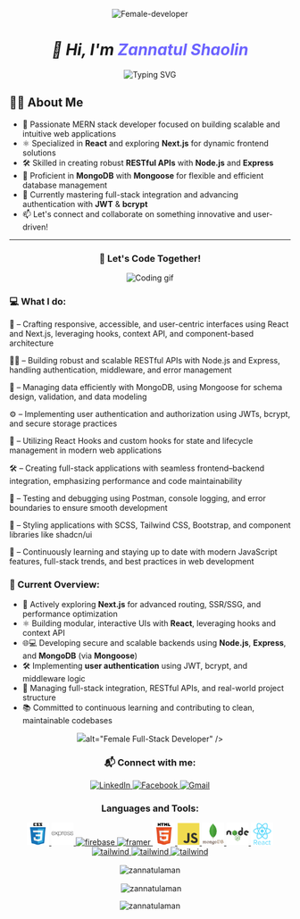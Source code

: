 <p align="center">
  <img 
    src="https://d3njjcbhbojbot.cloudfront.net/api/utilities/v1/imageproxy/https://images.ctfassets.net/wp1lcwdav1p1/58nRPszSXeI6wDsfzbvFeo/d14f7b27223a7ec007aab4456b4fab78/GettyImages-1159379067.jpeg?w=1500&h=680&q=60&fit=fill&f=faces&fm=jpg&fl=progressive&auto=format%2Ccompress&dpr=2&w=1000" 
    alt="Female-developer"
   
  >
</p>

<h1 align="center"><strong><em>👋 Hi, I'm <span style="color:#6C63FF;">Zannatul Shaolin</span></em></strong></h1>

<p align="center">
  <img 
    src="https://readme-typing-svg.demolab.com/?lines=Full-Stack+MERN+Developer;React+%7C+Next.js+Enthusiast;Node.js+%7C+Express+%7C+MongoDB;Let%27s+Build+Something+Amazing+%F0%9F%9A%80&font=Fira+Code&center=true&width=435&height=50&duration=4000&pause=1000" 
    alt="Typing SVG" />
</p>


<h2 align="left">🧑‍💻 About Me</h2>

<ul>
  <li>🎯 Passionate MERN stack developer focused on building scalable and intuitive web applications</li>
  <li>⚛️ Specialized in <strong>React</strong> and exploring <strong>Next.js</strong> for dynamic frontend solutions</li>
  <li>🛠️ Skilled in creating robust <strong>RESTful APIs</strong> with <strong>Node.js</strong> and <strong>Express</strong></li>
  <li>💾 Proficient in <strong>MongoDB</strong> with <strong>Mongoose</strong> for flexible and efficient database management</li>
  <li>🧠 Currently mastering full-stack integration and advancing authentication with <strong>JWT</strong> & <strong>bcrypt</strong></li>
  <li>📫 Let's connect and collaborate on something innovative and user-driven!</li>
</ul>

---

<h3 align="center">🚀 Let's Code Together!</h3>
<p align="center">
  <img src="https://media.giphy.com/media/L8K62iTDkzGX6/giphy.gif" width="300" alt="Coding gif" />
</p>



<h3 align="left">💻 What I do:</h3>

🌱 – Crafting responsive, accessible, and user-centric interfaces using React and Next.js, leveraging hooks, context API, and component-based architecture

👩‍💻 – Building robust and scalable RESTful APIs with Node.js and Express, handling authentication, middleware, and error management

💾 – Managing data efficiently with MongoDB, using Mongoose for schema design, validation, and data modeling

⚙️ – Implementing user authentication and authorization using JWTs, bcrypt, and secure storage practices

🧠 – Utilizing React Hooks and custom hooks for state and lifecycle management in modern web applications

🛠 – Creating full-stack applications with seamless frontend–backend integration, emphasizing performance and code maintainability

🧪 – Testing and debugging using Postman, console logging, and error boundaries to ensure smooth development

🎨 – Styling applications with SCSS, Tailwind CSS, Bootstrap, and component libraries like shadcn/ui

🚀 – Continuously learning and staying up to date with modern JavaScript features, full-stack trends, and best practices in web development

<h3 align="left">👀 Current Overview:</h3>

<ul>
  <li>🚀 Actively exploring <strong>Next.js</strong> for advanced routing, SSR/SSG, and performance optimization</li>
  <li>⚛ Building modular, interactive UIs with <strong>React</strong>, leveraging hooks and context API</li>
  <li>🌐💻 Developing secure and scalable backends using <strong>Node.js</strong>, <strong>Express</strong>, and <strong>MongoDB</strong> (via <strong>Mongoose</strong>)</li>
  <li>🛠️ Implementing <strong>user authentication</strong> using JWT, bcrypt, and middleware logic</li>
  <li>📁 Managing full-stack integration, RESTful APIs, and real-world project structure</li>
  <li>📚 Committed to continuous learning and contributing to clean, maintainable codebases</li>
</ul>

<!-- Female developer animation -->
<p align="center">
   <img 
  src="https://media.istockphoto.com/id/939787416/photo/two-female-programmers-working-on-new-project-they-working-late-at-night-at-the-office.jpg?s=612x612&w=0&k=20&c=QfNngcOWfyX2ZFWk6XP4wXzlMSF0xDEA34Vyc9fuWms=" 
 
  alt="Female Full-Stack Developer" 
/>

</p>

<h3 align="center">📬 Connect with me:</h3>

<p align="center">
  <!-- LinkedIn -->
  <a href="https://www.linkedin.com/in/zannatul-shaolin-333262332/" target="_blank">
    <img src="https://img.shields.io/badge/LinkedIn-%230077B5.svg?&style=for-the-badge&logo=linkedin&logoColor=white" alt="LinkedIn" />
  </a>

  <!-- Facebook -->
  <a href="https://www.facebook.com/shaolin.aman.shalu/" target="_blank">
    <img src="https://img.shields.io/badge/Facebook-%231877F2.svg?&style=for-the-badge&logo=facebook&logoColor=white" alt="Facebook" />
  </a>

  <!-- Gmail -->
  <a href="mailto:shaolinzannatul@gmail.com" target="_blank">
    <img src="https://img.shields.io/badge/Gmail-D14836?style=for-the-badge&logo=gmail&logoColor=white" alt="Gmail" />
  </a>
</p>


<h3 align="center">Languages and Tools:</h3>
<p align="center"> <a href="https://www.w3schools.com/css/" target="_blank" rel="noreferrer"> <img src="https://raw.githubusercontent.com/devicons/devicon/master/icons/css3/css3-original-wordmark.svg" alt="css3" width="40" height="40"/> </a> <a href="https://expressjs.com" target="_blank" rel="noreferrer"> <img src="https://raw.githubusercontent.com/devicons/devicon/master/icons/express/express-original-wordmark.svg" alt="express" width="40" height="40"/> </a> <a href="https://firebase.google.com/" target="_blank" rel="noreferrer"> <img src="https://www.vectorlogo.zone/logos/firebase/firebase-icon.svg" alt="firebase" width="40" height="40"/> </a> <a href="https://www.framer.com/" target="_blank" rel="noreferrer"> <img src="https://www.vectorlogo.zone/logos/framer/framer-icon.svg" alt="framer" width="40" height="40"/> </a> <a href="https://www.w3.org/html/" target="_blank" rel="noreferrer"> <img src="https://raw.githubusercontent.com/devicons/devicon/master/icons/html5/html5-original-wordmark.svg" alt="html5" width="40" height="40"/> </a> <a href="https://developer.mozilla.org/en-US/docs/Web/JavaScript" target="_blank" rel="noreferrer"> <img src="https://raw.githubusercontent.com/devicons/devicon/master/icons/javascript/javascript-original.svg" alt="javascript" width="40" height="40"/> </a> <a href="https://www.mongodb.com/" target="_blank" rel="noreferrer"> <img src="https://raw.githubusercontent.com/devicons/devicon/master/icons/mongodb/mongodb-original-wordmark.svg" alt="mongodb" width="40" height="40"/> </a> <a href="https://nodejs.org" target="_blank" rel="noreferrer"> <img src="https://raw.githubusercontent.com/devicons/devicon/master/icons/nodejs/nodejs-original-wordmark.svg" alt="nodejs" width="40" height="40"/> </a> <a href="https://reactjs.org/" target="_blank" rel="noreferrer"> <img src="https://raw.githubusercontent.com/devicons/devicon/master/icons/react/react-original-wordmark.svg" alt="react" width="40" height="40"/> </a> 
<a href="https://tailwindcss.com/" target="_blank" rel="noreferrer"> <img src="https://www.vectorlogo.zone/logos/tailwindcss/tailwindcss-icon.svg" alt="tailwind" width="40" height="40"/> </a> 
<a href="https://tailwindcss.com/" target="_blank" rel="noreferrer"> <img src="https://cdn.worldvectorlogo.com/logos/jwtio-json-web-token.svg" alt="tailwind" width="50" height="50"/> </a> 
<a href="https://tailwindcss.com/" target="_blank" rel="noreferrer"> <img src="https://www.svgrepo.com/show/331592/stripe-v2.svg" alt="tailwind" width="50" height="50"/> </a> 
</p>
<p align="center"><img align="center" src="https://github-readme-stats.vercel.app/api/top-langs?username=zannatulaman&show_icons=true&theme=merko&locale=en&layout=compact" alt="zannatulaman" /></p>

<p align="center">&nbsp;<img align="center" src="https://github-readme-stats.vercel.app/api?username=zannatulaman&show_icons=true&theme=merko&locale=en" alt="zannatulaman" /></p>

<p align="center">
    <img src="https://github-readme-streak-stats.herokuapp.com/?user=zannatulaman&theme=highcontrast" alt="zannatulaman" />
</p>

